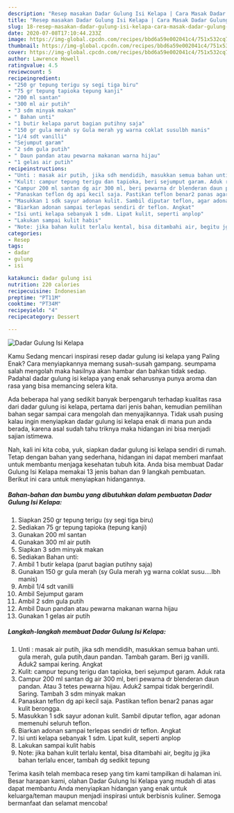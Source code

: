 ```yaml
---
description: "Resep masakan Dadar Gulung Isi Kelapa | Cara Masak Dadar Gulung Isi Kelapa Yang Enak Dan Lezat"
title: "Resep masakan Dadar Gulung Isi Kelapa | Cara Masak Dadar Gulung Isi Kelapa Yang Enak Dan Lezat"
slug: 18-resep-masakan-dadar-gulung-isi-kelapa-cara-masak-dadar-gulung-isi-kelapa-yang-enak-dan-lezat
date: 2020-07-08T17:10:44.233Z
image: https://img-global.cpcdn.com/recipes/bbd6a59e002041c4/751x532cq70/dadar-gulung-isi-kelapa-foto-resep-utama.jpg
thumbnail: https://img-global.cpcdn.com/recipes/bbd6a59e002041c4/751x532cq70/dadar-gulung-isi-kelapa-foto-resep-utama.jpg
cover: https://img-global.cpcdn.com/recipes/bbd6a59e002041c4/751x532cq70/dadar-gulung-isi-kelapa-foto-resep-utama.jpg
author: Lawrence Howell
ratingvalue: 4.5
reviewcount: 5
recipeingredient:
- "250 gr tepung terigu sy segi tiga biru"
- "75 gr tepung tapioka tepung kanji"
- "200 ml santan"
- "300 ml air putih"
- "3 sdm minyak makan"
- " Bahan unti"
- "1 butir kelapa parut bagian putihny saja"
- "150 gr gula merah sy Gula merah yg warna coklat susulbh manis"
- "1/4 sdt vanilli"
- "Sejumput garam"
- "2 sdm gula putih"
- " Daun pandan atau pewarna makanan warna hijau"
- "1 gelas air putih"
recipeinstructions:
- "Unti : masak air putih, jika sdh mendidih, masukkan semua bahan unti. gula merah, gula putih,daun pandan. Tambah garam. Beri jg vanilli. Aduk2 sampai kering. Angkat"
- "Kulit: campur tepung terigu dan tapioka, beri sejumput garam. Aduk rata"
- "Campur 200 ml santan dg air 300 ml, beri pewarna dr blenderan daun pandan. Atau 3 tetes pewarna hijau. Aduk2 sampai tidak bergerindil. Saring. Tambah 3 sdm minyak makan"
- "Panaskan teflon dg api kecil saja. Pastikan teflon benar2 panas agar kulit berongga."
- "Masukkan 1 sdk sayur adonan kulit. Sambil diputar teflon, agar adonan memenuhi seluruh teflon."
- "Biarkan adonan sampai terlepas sendiri dr teflon. Angkat"
- "Isi unti kelapa sebanyak 1 sdm. Lipat kulit, seperti anplop"
- "Lakukan sampai kulit habis"
- "Note: jika bahan kulit terlalu kental, bisa ditambahi air, begitu jg jika bahan terlalu encer, tambah dg sedikit tepung"
categories:
- Resep
tags:
- dadar
- gulung
- isi

katakunci: dadar gulung isi 
nutrition: 220 calories
recipecuisine: Indonesian
preptime: "PT11M"
cooktime: "PT34M"
recipeyield: "4"
recipecategory: Dessert

---
```



![Dadar Gulung Isi Kelapa](https://img-global.cpcdn.com/recipes/bbd6a59e002041c4/751x532cq70/dadar-gulung-isi-kelapa-foto-resep-utama.jpg)

Kamu Sedang mencari inspirasi resep dadar gulung isi kelapa yang Paling Enak? Cara menyiapkannya memang susah-susah gampang. seumpama salah mengolah maka hasilnya akan hambar dan bahkan tidak sedap. Padahal dadar gulung isi kelapa yang enak seharusnya punya aroma dan rasa yang bisa memancing selera kita.



Ada beberapa hal yang sedikit banyak berpengaruh terhadap kualitas rasa dari dadar gulung isi kelapa, pertama dari jenis bahan, kemudian pemilihan bahan segar sampai cara mengolah dan menyajikannya. Tidak usah pusing kalau ingin menyiapkan dadar gulung isi kelapa enak di mana pun anda berada, karena asal sudah tahu triknya maka hidangan ini bisa menjadi sajian istimewa.


Nah, kali ini kita coba, yuk, siapkan dadar gulung isi kelapa sendiri di rumah. Tetap dengan bahan yang sederhana, hidangan ini dapat memberi manfaat untuk membantu menjaga kesehatan tubuh kita. Anda bisa membuat Dadar Gulung Isi Kelapa memakai 13 jenis bahan dan 9 langkah pembuatan. Berikut ini cara untuk menyiapkan hidangannya.

<!--inarticleads1-->

##### Bahan-bahan dan bumbu yang dibutuhkan dalam pembuatan Dadar Gulung Isi Kelapa:

1. Siapkan 250 gr tepung terigu (sy segi tiga biru)
1. Sediakan 75 gr tepung tapioka (tepung kanji)
1. Gunakan 200 ml santan
1. Gunakan 300 ml air putih
1. Siapkan 3 sdm minyak makan
1. Sediakan  Bahan unti:
1. Ambil 1 butir kelapa (parut bagian putihny saja)
1. Gunakan 150 gr gula merah (sy Gula merah yg warna coklat susu....lbh manis)
1. Ambil 1/4 sdt vanilli
1. Ambil Sejumput garam
1. Ambil 2 sdm gula putih
1. Ambil  Daun pandan atau pewarna makanan warna hijau
1. Gunakan 1 gelas air putih




<!--inarticleads2-->

##### Langkah-langkah membuat Dadar Gulung Isi Kelapa:

1. Unti : masak air putih, jika sdh mendidih, masukkan semua bahan unti. gula merah, gula putih,daun pandan. Tambah garam. Beri jg vanilli. Aduk2 sampai kering. Angkat
1. Kulit: campur tepung terigu dan tapioka, beri sejumput garam. Aduk rata
1. Campur 200 ml santan dg air 300 ml, beri pewarna dr blenderan daun pandan. Atau 3 tetes pewarna hijau. Aduk2 sampai tidak bergerindil. Saring. Tambah 3 sdm minyak makan
1. Panaskan teflon dg api kecil saja. Pastikan teflon benar2 panas agar kulit berongga.
1. Masukkan 1 sdk sayur adonan kulit. Sambil diputar teflon, agar adonan memenuhi seluruh teflon.
1. Biarkan adonan sampai terlepas sendiri dr teflon. Angkat
1. Isi unti kelapa sebanyak 1 sdm. Lipat kulit, seperti anplop
1. Lakukan sampai kulit habis
1. Note: jika bahan kulit terlalu kental, bisa ditambahi air, begitu jg jika bahan terlalu encer, tambah dg sedikit tepung




Terima kasih telah membaca resep yang tim kami tampilkan di halaman ini. Besar harapan kami, olahan Dadar Gulung Isi Kelapa yang mudah di atas dapat membantu Anda menyiapkan hidangan yang enak untuk keluarga/teman maupun menjadi inspirasi untuk berbisnis kuliner. Semoga bermanfaat dan selamat mencoba!
